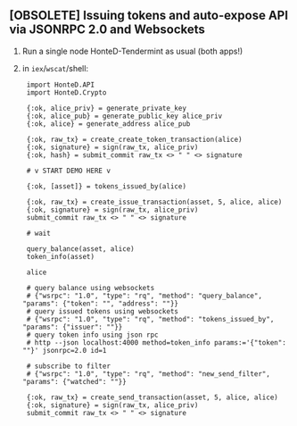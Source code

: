 ## [OBSOLETE] Issuing tokens and auto-expose API via JSONRPC 2.0 and Websockets

1. Run a single node HonteD-Tendermint as usual (both apps!)
7. in `iex`/`wscat`/shell:

        import HonteD.API
        import HonteD.Crypto
    
        {:ok, alice_priv} = generate_private_key
        {:ok, alice_pub} = generate_public_key alice_priv
        {:ok, alice} = generate_address alice_pub
        
        {:ok, raw_tx} = create_create_token_transaction(alice)
        {:ok, signature} = sign(raw_tx, alice_priv)
        {:ok, hash} = submit_commit raw_tx <> " " <> signature
        
        # v START DEMO HERE v
        
        {:ok, [asset]} = tokens_issued_by(alice)
        
        {:ok, raw_tx} = create_issue_transaction(asset, 5, alice, alice)
        {:ok, signature} = sign(raw_tx, alice_priv)
        submit_commit raw_tx <> " " <> signature
        
        # wait

        query_balance(asset, alice)
        token_info(asset)
        
        alice
        
        # query balance using websockets
        # {"wsrpc": "1.0", "type": "rq", "method": "query_balance", "params": {"token": "", "address": ""}}
        # query issued tokens using websockets
        # {"wsrpc": "1.0", "type": "rq", "method": "tokens_issued_by", "params": {"issuer": ""}}
        # query token info using json rpc
        # http --json localhost:4000 method=token_info params:='{"token": ""}' jsonrpc=2.0 id=1
        
        # subscribe to filter
        # {"wsrpc": "1.0", "type": "rq", "method": "new_send_filter", "params": {"watched": ""}}
        
        {:ok, raw_tx} = create_send_transaction(asset, 5, alice, alice)
        {:ok, signature} = sign(raw_tx, alice_priv)
        submit_commit raw_tx <> " " <> signature
